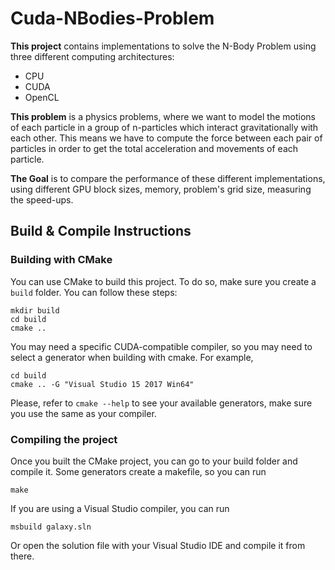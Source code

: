 # Cuda-NBodies-Problem

**This project** contains implementations to solve the N-Body Problem using three different computing architectures:
* CPU
* CUDA
* OpenCL

**This problem** is a physics problems, where we want to model the motions of each particle in a group of n-particles which
interact gravitationally with each other. This means we have to compute the force between each pair of particles in order
to get the total acceleration and movements of each particle.

**The Goal** is to compare the performance of these different implementations, using different GPU block sizes, memory,
problem's grid size, measuring the speed-ups.

## Build & Compile Instructions

### Building with CMake

You can use CMake to build this project. To do so, make sure you create a `build` folder. You can follow these steps:

```console
mkdir build
cd build
cmake ..
```

You may need a specific CUDA-compatible compiler, so you may need to select a generator when building with cmake.
For example,
```console
cd build
cmake .. -G "Visual Studio 15 2017 Win64" 
```
Please, refer to `cmake --help` to see your available generators, make sure you use the same as your compiler.

### Compiling the project

Once you built the CMake project, you can go to your build folder and compile it. Some generators create a makefile,
so you can run
```console
make
```

If you are using a Visual Studio compiler, you can run
```console
msbuild galaxy.sln
```
Or open the solution file with your Visual Studio IDE and compile it from there.